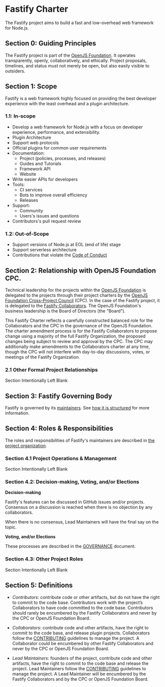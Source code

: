 # Fastify Charter

The Fastify project aims to build a fast and low-overhead web framework for
Node.js.

## Section 0: Guiding Principles

The Fastify project is part of the [OpenJS Foundation][openjs foundation]. It
operates transparently, openly, collaboratively, and ethically. Project
proposals, timelines, and status must not merely be open, but also easily
visible to outsiders.

## Section 1: Scope

Fastify is a web framework highly focused on providing the best developer
experience with the least overhead and a plugin architecture.

### 1.1: In-scope

+ Develop a web framework for Node.js with a focus on developer experience,
  performance, and extensibility.
+ Plugin Architecture
+ Support web protocols
+ Official plugins for common user requirements
+ Documentation:
  + Project (policies, processes, and releases)
  + Guides and Tutorials
  + Framework API
  + Website
+ Write easier APIs for developers
+ Tools:
  + CI services
  + Bots to improve overall efficiency
  + Releases
+ Support:
  + Community
  + Users's issues and questions
+ Contributors's pull request review

### 1.2: Out-of-Scope

+ Support versions of Node.js at EOL (end of life) stage
+ Support serverless architecture
+ Contributions that violate the [Code of Conduct](CODE_OF_CONDUCT.md)

## Section 2: Relationship with OpenJS Foundation CPC.

Technical leadership for the projects within the [OpenJS Foundation][openjs
foundation] is delegated to the projects through their project charters by the
[OpenJS Foundation Cross-Project Council](https://openjsf.org/about/governance/)
(CPC). In the case of the Fastify project, it is delegated to the [Fastify
Collaborators](README.md#team). The OpenJS Foundation's business leadership is
the Board of Directors (the "Board").

This Fastify Charter reflects a carefully constructed balanced role for the
Collaborators and the CPC in the governance of the OpenJS Foundation. The
charter amendment process is for the Fastify Collaborators to propose change
using a majority of the full Fastify Organization, the proposed changes
being subject to review and approval by the CPC. The CPC may additionally make
amendments to the Collaborators charter at any time, though the CPC will not
interfere with day-to-day discussions, votes, or meetings of the Fastify
Organization.

### 2.1 Other Formal Project Relationships

Section Intentionally Left Blank

## Section 3: Fastify Governing Body

Fastify is governed by its [maintainers](README.md#team). See [how it is
structured](GOVERNANCE.md) for more information.

## Section 4: Roles & Responsibilities

The roles and responsibilities of Fastify's maintainers are described in [the
project organization](GOVERNANCE.md).

### Section 4.1 Project Operations & Management

Section Intentionally Left Blank

### Section 4.2: Decision-making, Voting, and/or Elections

**Decision-making**

Fastify's features can be discussed in GitHub issues and/or projects. Consensus
on a discussion is reached when there is no objection by any collaborators.

When there is no consensus, Lead Maintainers will have the final say on the
topic.

**Voting, and/or Elections**

These processes are described in the [GOVERNANCE](GOVERNANCE.md) document.

### Section 4.3: Other Project Roles

Section Intentionally Left Blank

## Section 5: Definitions

+ *Contributors*: contribute code or other artifacts, but do not have the right
  to commit to the code base. Contributors work with the project’s Collaborators
  to have code committed to the code base. Contributors should rarely be
  encumbered by the Fastify Collaborators and never by the CPC or OpenJS
  Foundation Board.

+ *Collaborators*: contribute code and other artifacts, have the right to commit
  to the code base, and release plugin projects. Collaborators follow the
  [CONTRIBUTING](CONTRIBUTING.md) guidelines to manage the project. A
  Collaborator could be encumbered by other Fastify Collaborators and never by
  the CPC or OpenJS Foundation Board.

+ *Lead Maintainers*: founders of the project, contribute code and other
  artifacts, have the right to commit to the code base and release the project.
  Lead Maintainers follow the [CONTRIBUTING](CONTRIBUTING.md) guidelines to
  manage the project. A Lead Maintainer will be encumbered by the Fastify
  Collaborators and by the CPC or OpenJS Foundation Board.

[openjs foundation]: https://openjsf.org

